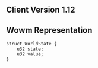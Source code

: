 ## Client Version 1.12

## Wowm Representation
```rust,ignore
struct WorldState {
    u32 state;    
    u32 value;    
}

```

